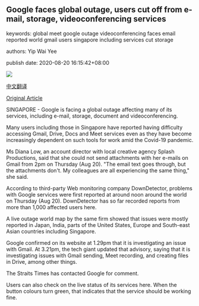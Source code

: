 ## Google faces global outage, users cut off from e-mail, storage, videoconferencing services

keywords: global meet google outage videoconferencing faces email reported world gmail users singapore including services cut storage

authors: Yip Wai Yee

publish date: 2020-08-20 16:15:42+08:00

![](https://www.straitstimes.com/sites/default/files/styles/x_large/public/articles/2020/08/20/tl-google-r-200820.jpg?itok=4mby0dq4)

[中文翻译](Google%20faces%20global%20outage%2C%20users%20cut%20off%20from%20e-mail%2C%20storage%2C%20videoconferencing%20services_zh.md)

[Original Article](https://www.straitstimes.com/tech/several-google-services-hit-by-outage)

SINGAPORE - Google is facing a global outage affecting many of its services, including e-mail, storage, document and videoconferencing.

Many users including those in Singapore have reported having difficulty accessing Gmail, Drive, Docs and Meet services even as they have become increasingly dependent on such tools for work amid the Covid-19 pandemic.

Ms Diana Low, an account director with local creative agency Splash Productions, said that she could not send attachments with her e-mails on Gmail from 2pm on Thursday (Aug 20). "The email text goes through, but the attachments don't. My colleagues are all experiencing the same thing," she said.

According to third-party Web monitoring company DownDetector, problems with Google services were first reported at around noon around the world on Thursday (Aug 20). DownDetector has so far recorded reports from more than 1,000 affected users here.

A live outage world map by the same firm showed that issues were mostly reported in Japan, India, parts of the United States, Europe and South-east Asian countries including Singapore.

Google confirmed on its website at 1.29pm that it is investigating an issue with Gmail. At 3.21pm, the tech giant updated that advisory, saying that it is investigating issues with Gmail sending, Meet recording, and creating files in Drive, among other things.

The Straits Times has contacted Google for comment.

Users can also check on the live status of its services here. When the button colours turn green, that indicates that the service should be working fine.